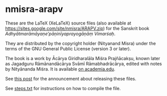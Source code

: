 # nmisra-arapv
These are the LaTeX (XeLaTeX) source files (also available at https://sites.google.com/site/nmisra/ARAPV.zip) for the Sanskrit book _Adhyātmarāmāyaṇe’pāṇinīyaprayogāṇāṃ Vimarśaḥ_.

They are distributed by the copyright holder (Nityanand Misra) under the terms of the GNU General Public License (version 3 or later).

The book is a work by Ācārya Giridharalāla Miśra Prajñācakṣu, known later as Jagadguru Rāmānandācārya Svāmī Rāmabhadrācārya, edited with notes by Nityānanda Miśra. It is available [on academia.edu](https://www.academia.edu/25018408/Adhy%C4%81tmar%C4%81m%C4%81ya%E1%B9%87e_Ap%C4%81%E1%B9%87in%C4%AByaprayog%C4%81%E1%B9%87%C4%81%E1%B9%83_Vimar%C5%9Ba%E1%B8%A5).

See [this post](https://groups.google.com/d/msg/bvparishat/912ZbFtk7ys/AsGaGz05BQAJ) for the announcement about releasing these files.

See [steps.txt](steps.txt) for instructions on how to compile the file.
